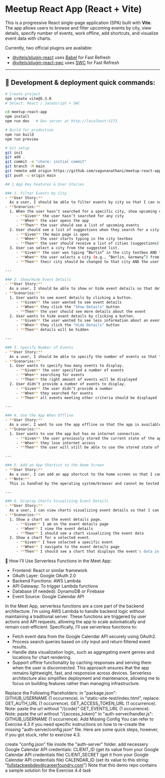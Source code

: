 # Meetup React App (React + Vite)

This is a progressive React single-page application (SPA) built with **Vite**.  
The app allows users to browse and filter upcoming events by city, view details, specify number of events, work offline, add shortcuts, and visualize event data with charts.

Currently, two official plugins are available:

- [@vitejs/plugin-react](https://github.com/vitejs/vite-plugin-react/blob/main/packages/plugin-react/README.md) uses [Babel](https://babeljs.io/) for Fast Refresh
- [@vitejs/plugin-react-swc](https://github.com/vitejs/vite-plugin-react-swc) uses [SWC](https://swc.rs/) for Fast Refresh

---

## 🚀 Development & deployment quick commands:

```bash
# Create project
npm create vite@5.3.0
# Select: React / JavaScript + SWC

cd meetup-react-app
npm install
npm run dev   # Dev server at http://localhost:5173

# Build for production
npm run build
npm run preview

# Git setup
git init
git add .
git commit -m "chore: initial commit"
git branch -M main
git remote add origin https://github.com/sagunanathani/meetup-react-app.git
git push -u origin main

## 📌 App Key Features & User Stories

### 1. Filter Events by City
- **User Story:**
  As a user, I should be able to filter events by city so that I can see a list of events taking place in that city.
- **Scenarios:**
  1. When the user hasn’t searched for a specific city, show upcoming events from all cities.
     - **Given** the user hasn’t searched for any city
     - **When** the user opens the app
     - **Then** the user should see a list of upcoming events
  2. User should see a list of suggestions when they search for a city.
     - **Given** the main page is open
     - **When** the user starts typing in the city textbox
     - **Then** the user should receive a list of cities (suggestions) that match what they’ve typed
  3. User can select a city from the suggested list.
     - **Given** the user was typing “Berlin” in the city textbox AND the list of suggested cities is showing
     - **When** the user selects a city (e.g., “Berlin, Germany”) from the list
     - **Then** their city should be changed to that city AND the user should receive a list of upcoming events in that city

---

### 2. Show/Hide Event Details
- **User Story:**
  As a user, I should be able to show or hide event details so that details are not always hidden or displayed.
- **Scenarios:**
  1. User wants to see event details by clicking a button.
     - **Given** the user wanted to see event details
     - **When** they click the "Show Details" button
     - **Then** the user should see more details about the event
  2. User wants to hide event details by clicking a button.
     - **Given** the user wanted to see less information about an event
     - **When** they click the "Hide Details" button
     - **Then** details will be hidden

---

### 3. Specify Number of Events
- **User Story:**
  As a user, I should be able to specify the number of events so that the right amount of events will be displayed.
- **Scenarios:**
  1. User wants to specify how many events to display.
     - **Given** the user specified a number of events
     - **When** searching for events
     - **Then** the right amount of events will be displayed
  2. User didn’t provide a number of events to display.
     - **Given** the user didn’t provide a number
     - **When** they searched for events
     - **Then** all events meeting other criteria should be displayed

---

### 4. Use the App When Offline
- **User Story:**
  As a user, I want to use the app offline so that the app is available without an internet connection.
- **Scenarios:**
  1. User wants to use the app but has no internet connection.
     - **Given** the user previously stored the current state of the app on their device
     - **When** they lose internet access
     - **Then** the user will still be able to use the stored state of the app

---

### 5. Add an App Shortcut to the Home Screen
- **User Story:**
  As a user, I can add an app shortcut to the home screen so that I can access the app quickly.
- **Note:**
  This is handled by the operating system/browser and cannot be tested programmatically.

---

### 6. Display Charts Visualizing Event Details
- **User Story:**
  As a user, I can view charts visualizing event details so that I can easily understand the event data.
- **Scenarios:**
  1. Show a chart on the event details page.
     - **Given** I am on the event details page
     - **When** I view the event details
     - **Then** I should see a chart visualizing the event data
  2. Show a chart for a selected event.
     - **Given** I have selected a specific event
     - **When** I navigate to the event details page
     - **Then** I should see a chart that displays the event's data in a visual format
```

🧩 How I’ll Use Serverless Functions in the Meet App:

- Frontend: React or similar framework
- OAuth Layer: Google OAuth 2.0
- Backend Functions: AWS Lambda
- API Gateway: To trigger Lambda functions
- Database (if needed): DynamoDB or Firebase
- Event Source: Google Calendar API

In the Meet App, serverless functions are a core part of the backend architecture. I’m using AWS Lambda to handle backend logic without maintaining a traditional server. These functions are triggered by user actions and API requests, allowing the app to scale automatically and remain cost-efficient.
Specifically, I’ll use serverless functions to:

- Fetch event data from the Google Calendar API securely using OAuth2.
- Process search queries based on city input and return filtered event results.
- Handle data visualization logic, such as aggregating event genres and locations for chart rendering.
- Support offline functionality by caching responses and serving them when the user is disconnected.
  This approach ensures that the app remains lightweight, fast, and responsive across devices. Serverless architecture also simplifies deployment and maintenance, allowing me to focus on building features rather than managing infrastructure.

Replace the Following Placeholders:
in "package.json": GITHUB_USERNAME (1 occurrence).
in "static-site-test/index.html", replace:
GET_AUTH_URL (1 occurrence).
GET_ACCESS_TOKEN_URL (1 occurrence). Note: paste the url without "/{code}"
GET_EVENTS_URL (1 occurrence). Note: paste the url without "/{access_token}"
in "auth-server/handler.js": GITHUB_USERNAME (1 occurrence).
Add Missing Config
You can refer to Exercise 4.3 if you need specific instructions on how to re-create the missing "auth-server/config.json" file. Here are some quick steps, however, if you got stuck, refer to exercise 4.3.

create "config.json" file inside the "auth-server" folder.
add necessery Google Calendar API credentials:
CLIENT_ID (get its value from your Google Calendar API credentials file)
CLIENT_SECRET (get it from your Google Calendar API credentials file)
CALENDAR_ID (set its value to this string: "fullstackwebdev@careerfoundry.com")
Note that this demo repo contains a sample solution for the Exercise 4.4 task
